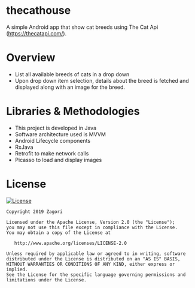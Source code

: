 # thecathouse
A simple Android app that show cat breeds using The Cat Api (https://thecatapi.com/). 


# Overview

* List all available breeds of cats in a drop down
* Upon drop down item selection, details about the breed is fetched and displayed along with an image for the breed.

# Libraries & Methodologies
* This project is developed in Java
* Software architecture used is MVVM
* Android Lifecycle components
* RxJava
* Retrofit to make network calls
* Picasso to load and display images

# License
[![License](https://img.shields.io/badge/License-Apache%202.0-blue.svg)](https://opensource.org/licenses/Apache-2.0)
```
Copyright 2019 Zagori

Licensed under the Apache License, Version 2.0 (the "License");
you may not use this file except in compliance with the License.
You may obtain a copy of the License at

   http://www.apache.org/licenses/LICENSE-2.0

Unless required by applicable law or agreed to in writing, software
distributed under the License is distributed on an "AS IS" BASIS,
WITHOUT WARRANTIES OR CONDITIONS OF ANY KIND, either express or implied.
See the License for the specific language governing permissions and
limitations under the License.
```
